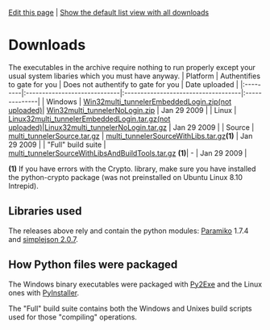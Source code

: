 [Edit this page](http://code.google.com/p/multitunneler/w/edit/downloads) | [Show the default list view with all downloads](http://code.google.com/p/multitunneler/downloads/list)
# Downloads #
The executables in the archive require nothing to run properly except your usual system libaries which you must have anyway.
| Platform | Authentifies to gate for you | Does not authentify to gate for you | Date uploaded |
|:---------|:-----------------------------|:------------------------------------|:--------------|
| Windows  | [Win32multi\_tunnelerEmbeddedLogin.zip(not uploaded)](http://multitunneler.googlecode.com/files/#)| [Win32multi\_tunnelerNoLogin.zip](http://multitunneler.googlecode.com/files/Win32multi_tunnelerNoLogin.zip) | Jan 29 2009   |
| Linux    | [Linux32multi\_tunnelerEmbeddedLogin.tar.gz(not uploaded)](http://multitunneler.googlecode.com/files/#)|[Linux32multi\_tunnelerNoLogin.tar.gz](http://multitunneler.googlecode.com/files/Linux32multi_tunnelerNoLogin.tar.gz) | Jan 29 2009   |
| Source   | [multi\_tunnelerSource.tar.gz](http://multitunneler.googlecode.com/files/multi_tunnelerSource.tar.gz) | [multi\_tunnelerSourceWithLibs.tar.gz](http://multitunneler.googlecode.com/files/multi_tunnelerSourceWithLibs.tar.gz)**(1)**  | Jan 29 2009   |
| "Full" build suite | [multi\_tunnelerSourceWithLibsAndBuildTools.tar.gz](http://multitunneler.googlecode.com/files/multi_tunnelerSourceWithLibsAndBuildTools.tar.gz) **(1)**| -                                   | Jan 29 2009   |

**(1)** If you have errors with the Crypto. library, make sure you have installed the python-crypto package (was not preinstalled on Ubuntu Linux 8.10 Intrepid).

## Libraries used ##
The releases above rely and contain the python modules: [Paramiko](http://www.lag.net/paramiko/) 1.7.4 and [simplejson 2.0.7](http://pypi.python.org/pypi/simplejson).

## How Python files were packaged ##

The Windows binary executables were packaged with [Py2Exe](http://www.py2exe.org/) and the Linux ones with [PyInstaller](http://pyinstaller.python-hosting.com/).

The "Full" build suite contains both the Windows and Unixes build scripts used for those "compiling" operations.
